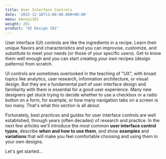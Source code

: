 ```yaml
---
title: User Interface Controls
date: '2015-12-16T11:00:00.000+00:00'
menu: menuui101
weight: 201
product: "UI Design 101"
---
```


User interface (UI) controls are like the ingredients in a recipe. Learn their unique flavors and characteristics and you can improvise, customize, and substitute to meet your needs (or those of your specific users). Get to know them well enough and you can start creating your own recipes (design patterns) from scratch.

UI controls are sometimes overlooked in the teaching of "UX", with broad topics like analytics, user research, information architecture, or visual design. But they are a fundamental part of user interface design and familiarity with them is essential for a good user experience. Many new designers get stuck trying to decide whether to use a checkbox or a radio button on a form, for example, or how many navigation tabs on a screen is too many. That's what this section is all about.

Fortunately, best practices and guides for user interface controls are well established, through years (often decades) of research and practice. In the next few articles we'll introduce the most common **user interface control types**, describe **when and how to use them**, and show **examples** and **variations** that will make you feel comfortable choosing and using them in your own designs.

Let's get started...
